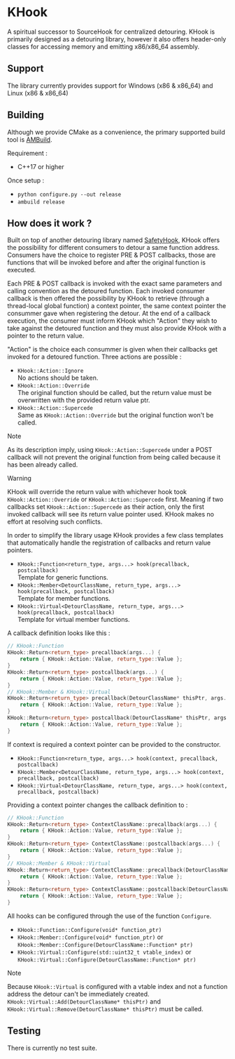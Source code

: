 # KHook

A spiritual successor to SourceHook for centralized detouring. KHook is primarily designed as a detouring library, however it also offers header-only classes for accessing memory and emitting x86/x86_64 assembly.

## Support

The library currently provides support for Windows (x86 & x86_64) and Linux (x86 & x86_64)

## Building

Although we provide CMake as a convenience, the primary supported build tool is [AMBuild](https://github.com/alliedmodders/ambuild).

Requirement :
- C++17 or higher

Once setup :
- `python configure.py --out release`
- `ambuild release`

## How does it work ?

Built on top of another detouring library named [SafetyHook](https://github.com/alliedmodders/safetyhook), KHook offers the possibility for different consumers to detour a same function address. Consumers have the choice to register PRE & POST callbacks, those are functions that will be invoked before and after the original function is executed.

Each PRE & POST callback is invoked with the exact same parameters and calling convention as the detoured function. Each invoked consumer callback is then offered the possibility by KHook to retrieve (through a thread-local global function) a context pointer, the same context pointer the consummer gave when registering the detour. At the end of a callback execution, the consumer must inform KHook which "Action" they wish to take against the detoured function and they must also provide KHook with a pointer to the return value.

"Action" is the choice each consummer is given when their callbacks get invoked for a detoured function. Three actions are possible :
- `KHook::Action::Ignore` <br/> No actions should be taken.
- `KHook::Action::Override` <br/> The original function should be called, but the return value must be overwritten with the provided return value ptr.
- `KHook::Action::Supercede` <br/> Same as `KHook::Action::Override` but the original function won't be called.

> [!NOTE] 
> As its description imply, using `KHook::Action::Supercede` under a POST callback will not prevent the original function from being called because it has been already called.

> [!WARNING] 
> KHook will override the return value with whichever hook took `KHook::Action::Override` or `KHook::Action::Supercede` first. Meaning if two callbacks set `KHook::Action::Supercede` as their action, only the first invoked callback will see its return value pointer used. KHook makes no effort at resolving such conflicts.

In order to simplify the library usage KHook provides a few class templates that automatically handle the registration of callbacks and return value pointers.
- `KHook::Function<return_type, args...> hook(precallback, postcallback)` <br/> Template for generic functions.
- `KHook::Member<DetourClassName, return_type, args...> hook(precallback, postcallback)` <br/> Template for member functions.
- `KHook::Virtual<DetourClassName, return_type, args...> hook(precallback, postcallback)` <br/> Template for virtual member functions.

A callback definition looks like this :
```cpp
// KHook::Function
KHook::Return<return_type> precallback(args...) {
    return { KHook::Action::Value, return_type::Value };
}
KHook::Return<return_type> postcallback(args...) {
    return { KHook::Action::Value, return_type::Value };
}
// KHook::Member & KHook::Virtual
KHook::Return<return_type> precallback(DetourClassName* thisPtr, args...) {
    return { KHook::Action::Value, return_type::Value };
}
KHook::Return<return_type> postcallback(DetourClassName* thisPtr, args...) {
    return { KHook::Action::Value, return_type::Value };
}
```

If context is required a context pointer can be provided to the constructor.
- `KHook::Function<return_type, args...> hook(context, precallback, postcallback)`
- `KHook::Member<DetourClassName, return_type, args...> hook(context, precallback, postcallback)`
- `KHook::Virtual<DetourClassName, return_type, args...> hook(context, precallback, postcallback)`

Providing a context pointer changes the callback definition to :
```cpp
// KHook::Function
KHook::Return<return_type> ContextClassName::precallback(args...) {
    return { KHook::Action::Value, return_type::Value };
}
KHook::Return<return_type> ContextClassName::postcallback(args...) {
    return { KHook::Action::Value, return_type::Value };
}
// KHook::Member & KHook::Virtual
KHook::Return<return_type> ContextClassName::precallback(DetourClassName* thisPtr, args...) {
    return { KHook::Action::Value, return_type::Value };
}
KHook::Return<return_type> ContextClassName::postcallback(DetourClassName* thisPtr, args...) {
    return { KHook::Action::Value, return_type::Value };
}
```

All hooks can be configured through the use of the function `Configure`.
- `KHook::Function::Configure(void* function_ptr)`
- `KHook::Member::Configure(void* function_ptr)` or `KHook::Member::Configure(DetourClassName::Function* ptr)`
- `KHook::Virtual::Configure(std::uint32_t vtable_index)` or `KHook::Virtual::Configure(DetourClassName::Function* ptr)`

> [!NOTE] 
> Because `KHook::Virtual` is configured with a vtable index and not a function address the detour can't be immediately created. `KHook::Virtual::Add(DetourClassName* thisPtr)` and `KHook::Virtual::Remove(DetourClassName* thisPtr)` must be called.

## Testing

There is currently no test suite.

